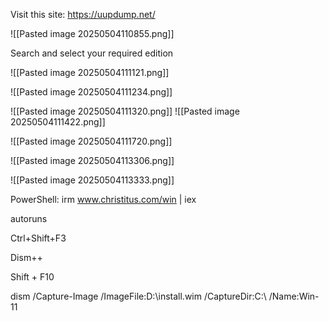 Visit this site: https://uupdump.net/

![[Pasted image 20250504110855.png]]

Search and select your required edition

![[Pasted image 20250504111121.png]]


![[Pasted image 20250504111234.png]]

![[Pasted image 20250504111320.png]]
![[Pasted image 20250504111422.png]]

![[Pasted image 20250504111720.png]]

![[Pasted image 20250504113306.png]]

![[Pasted image 20250504113333.png]]

PowerShell:
irm www.christitus.com/win | iex

autoruns

Ctrl+Shift+F3

Dism++

Shift + F10

dism /Capture-Image /ImageFile:D:\install.wim /CaptureDir:C:\ /Name:Win-11